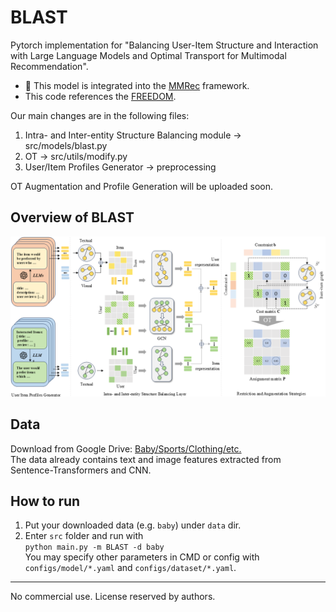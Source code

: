 # BLAST
Pytorch implementation for "Balancing User-Item Structure and Interaction with Large Language Models and Optimal Transport for Multimodal Recommendation".

- :twisted_rightwards_arrows: This model is integrated into the [MMRec](https://github.com/enoche/MMRec) framework.
- This code references the [FREEDOM](https://github.com/enoche/FREEDOM).

Our main changes are in the following files:
1. Intra- and Inter-entity Structure Balancing module  -> src/models/blast.py
2. OT -> src/utils/modify.py
3. User/Item Profiles Generator -> preprocessing

OT Augmentation and Profile Generation will be uploaded soon.
## Overview of BLAST
<p>
<img src="./images/BLAST.PNG" width="800">
</p>

## Data  
Download from Google Drive: [Baby/Sports/Clothing/etc.](https://drive.google.com/drive/folders/13cBy1EA_saTUuXxVllKgtfci2A09jyaG?usp=sharing)  
The data already contains text and image features extracted from Sentence-Transformers and CNN.  

## How to run
1. Put your downloaded data (e.g. `baby`) under `data` dir.
2. Enter `src` folder and run with  
`python main.py -m BLAST -d baby`  
You may specify other parameters in CMD or config with `configs/model/*.yaml` and `configs/dataset/*.yaml`.


---
No commercial use. License reserved by authors.
